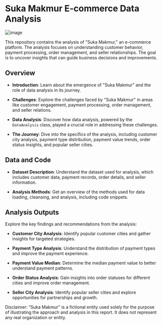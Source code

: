# Suka Makmur E-commerce Data Analysis
![image](https://github.com/albarpambagio/sumur-EDA/assets/46396286/822d7396-583b-4a3a-89e3-467188405fbe)

This repository contains the analysis of "Suka Makmur," an e-commerce platform. The analysis focuses on understanding customer behavior, payment processing, order management, and seller relationships. The goal is to uncover insights that can guide business decisions and improvements.

## Overview

- **Introduction**: Learn about the emergence of "Suka Makmur" and the role of data analysis in its journey.

- **Challenges**: Explore the challenges faced by "Suka Makmur" in areas like customer engagement, payment processing, order management, and seller relations.

- **Data Analysis**: Discover how data analysis, powered by the `DataAnalysis` class, played a crucial role in addressing these challenges.

- **The Journey**: Dive into the specifics of the analysis, including customer city analysis, payment type distribution, payment value trends, order status insights, and popular seller cities.

## Data and Code

- **Dataset Description**: Understand the dataset used for analysis, which includes customer data, payment records, order details, and seller information.

- **Analysis Methods**: Get an overview of the methods used for data loading, cleansing, and analysis, including code snippets.

## Analysis Outputs

Explore the key findings and recommendations from the analysis:

- **Customer City Analysis**: Identify popular customer cities and gather insights for targeted strategies.

- **Payment Type Analysis**: Understand the distribution of payment types and improve the payment experience.

- **Payment Value Median**: Determine the median payment value to better understand payment patterns.

- **Order Status Analysis**: Gain insights into order statuses for different cities and improve order management.

- **Seller City Analysis**: Identify popular seller cities and explore opportunities for partnerships and growth.

Disclaimer: “Suka Makmur” is a fictional entity used solely for the purpose of illustrating the approach and analysis in this report. It does not represent any real organization or entity.

